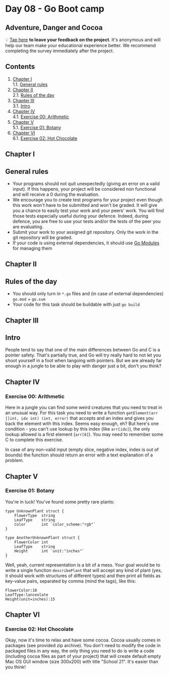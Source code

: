 # Day 08 - Go Boot camp

## Adventure, Danger and Cocoa

💡 [Tap here](https://new.oprosso.net/p/4cb31ec3f47a4596bc758ea1861fb624) **to leave your feedback on the project**. It's anonymous and will help our team make your educational experience better. We recommend completing the survey immediately after the project.

## Contents

1. [Chapter I](#chapter-i) \
    1.1. [General rules](#general-rules)
2. [Chapter II](#chapter-ii) \
    2.1. [Rules of the day](#rules-of-the-day)
3. [Chapter III](#chapter-iii) \
    3.1. [Intro](#intro)
4. [Chapter IV](#chapter-iv) \
    4.1. [Exercise 00: Arithmetic](#exercise-00-arithmetic)
5. [Chapter V](#chapter-v) \
    5.1. [Exercise 01: Botany](#exercise-01-botany)
6. [Chapter VI](#chapter-vi) \
    6.1. [Exercise 02: Hot Chocolate](#exercise-02-hot-chocolate)


<h2 id="chapter-i" >Chapter I</h2>
<h2 id="general-rules" >General rules</h2>

- Your programs should not quit unexpectedly (giving an error on a valid input). If this happens, your project will be considered non functional and will receive a 0 during the evaluation.
- We encourage you to create test programs for your project even though this work won't have to be submitted and won't be graded. It will give you a chance to easily test your work and your peers' work. You will find those tests especially useful during your defence. Indeed, during defence, you are free to use your tests and/or the tests of the peer you are evaluating.
- Submit your work to your assigned git repository. Only the work in the git repository will be graded.
- If your code is using external dependencies, it should use [Go Modules](https://go.dev/blog/using-go-modules) for managing them

<h2 id="chapter-ii" >Chapter II</h2>
<h2 id="rules-of-the-day" >Rules of the day</h2>

- You should only turn in `*.go` files and (in case of external dependencies) `go.mod` + `go.sum`
- Your code for this task should be buildable with just `go build`

<h2 id="chapter-iii" >Chapter III</h2>
<h2 id="intro" >Intro</h2>

People tend to say that one of the main differences between Go and C is a pointer safety. That's partially true, and Go will try really hard to not let you shoot yourself in a foot when tangoing with pointers. But we are already far enough in a jungle to be able to play with danger just a bit, don't you think?

<h2 id="chapter-iv" >Chapter IV</h2>
<h3 id="ex00">Exercise 00: Arithmetic</h3>

Here in a jungle you can find some weird creatures that you need to treat in an unusual way. For this task you need to write a function `getElement(arr []int, idx int) (int, error)` that accepts and an index and gives you back the element with this index. Seems easy enough, eh? But here's one condition - you can't use lookup by this index (like `arr[idx]`), the only lookup allowed is a first element (`arr[0]`). You may need to remember some C to complete this exercise.

In case of any non-valid input (empty slice, negative index, index is out of bounds) the function should return an error with a text explanation of a problem.

<h2 id="chapter-v" >Chapter V</h2>
<h3 id="ex01">Exercise 01: Botany</h3>

You're in luck! You've found some pretty rare plants:

```
type UnknownPlant struct {
    FlowerType  string
    LeafType    string
    Color       int `color_scheme:"rgb"`
}

type AnotherUnknownPlant struct {
    FlowerColor int
    LeafType    string
    Height      int `unit:"inches"`
}
```

Well, yeah, current representation is a bit of a mess. Your goal would be to write a single function `describePlant` that will accept any kind of plant (yes, it should work with structures of different types) and then print all fields as key-value pairs, separated by comma (mind the tags), like this:

```
FlowerColor:10
LeafType:lanceolate
Height(unit=inches):15
```

<h2 id="chapter-vi" >Chapter VI</h2>
<h3 id="ex02">Exercise 02: Hot Chocolate</h3>

Okay, now it's time to relax and have some cocoa. Cocoa usually comes in packages (see provided zip archive). You don't need to modify the code in packaged files in any way, the only thing you need to do is write a code (including cocoa files as part of your project) that will create default empty Mac OS GUI window (size 300x200) with title "School 21". It's easier than you think!


